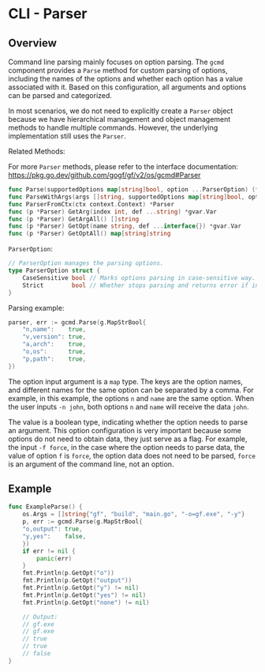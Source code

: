 # CLI - Parser

## Overview

Command line parsing mainly focuses on option parsing. The `gcmd` component provides a `Parse` method for custom parsing of options, including the names of the options and whether each option has a value associated with it. Based on this configuration, all arguments and options can be parsed and categorized.

In most scenarios, we do not need to explicitly create a `Parser` object because we have hierarchical management and object management methods to handle multiple commands. However, the underlying implementation still uses the `Parser`.

Related Methods:

For more `Parser` methods, please refer to the interface documentation: <https://pkg.go.dev/github.com/gogf/gf/v2/os/gcmd#Parser>

```go
func Parse(supportedOptions map[string]bool, option ...ParserOption) (*Parser, error)
func ParseWithArgs(args []string, supportedOptions map[string]bool, option ...ParserOption) (*Parser, error)
func ParserFromCtx(ctx context.Context) *Parser
func (p *Parser) GetArg(index int, def ...string) *gvar.Var
func (p *Parser) GetArgAll() []string
func (p *Parser) GetOpt(name string, def ...interface{}) *gvar.Var
func (p *Parser) GetOptAll() map[string]string
```

`ParserOption`:

```go
// ParserOption manages the parsing options.
type ParserOption struct {
    CaseSensitive bool // Marks options parsing in case-sensitive way.
    Strict        bool // Whether stops parsing and returns error if invalid option passed.
}
```

Parsing example:

```go
parser, err := gcmd.Parse(g.MapStrBool{
    "n,name":    true,
    "v,version": true,
    "a,arch":    true,
    "o,os":      true,
    "p,path":    true,
})
```

The option input argument is a `map` type. The keys are the option names, and different names for the same option can be separated by a comma. For example, in this example, the options `n` and `name` are the same option. When the user inputs `-n john`, both options `n` and `name` will receive the data `john`.

The value is a boolean type, indicating whether the option needs to parse an argument. This option configuration is very important because some options do not need to obtain data, they just serve as a flag. For example, the input `-f force`, in the case where the option needs to parse data, the value of option `f` is `force`, the option data does not need to be parsed, `force` is an argument of the command line, not an option.

## Example

```go
func ExampleParse() {
    os.Args = []string{"gf", "build", "main.go", "-o=gf.exe", "-y"}
    p, err := gcmd.Parse(g.MapStrBool{
    "o,output": true,
    "y,yes":    false,
    })
    if err != nil {
        panic(err)
    }
    fmt.Println(p.GetOpt("o"))
    fmt.Println(p.GetOpt("output"))
    fmt.Println(p.GetOpt("y") != nil)
    fmt.Println(p.GetOpt("yes") != nil)
    fmt.Println(p.GetOpt("none") != nil)

    // Output:
    // gf.exe
    // gf.exe
    // true
    // true
    // false
}
```
